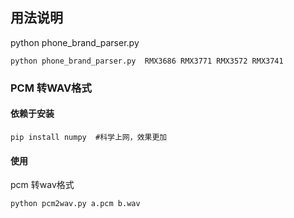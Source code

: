 ## 用法说明
python phone_brand_parser.py  <model1> <model2> <model3>
```shell
python phone_brand_parser.py  RMX3686 RMX3771 RMX3572 RMX3741

```
### PCM 转WAV格式
#### 依赖于安装
```shell
pip install numpy  #科学上网，效果更加
```
#### 使用
pcm 转wav格式
```shell
python pcm2wav.py a.pcm b.wav
```